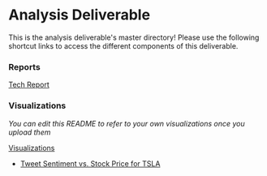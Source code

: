 # Analysis Deliverable
This is the analysis deliverable's master directory! Please use the following shortcut links to access the different components of this deliverable.

### Reports ###
[Tech Report](tech_report/)

### Visualizations ###
_You can edit this README to refer to your own visualizations once you upload them_

[Visualizations](visualizations)
- [Tweet Sentiment vs. Stock Price for TSLA](visualizations/tesla_tweets_viz1.png)


